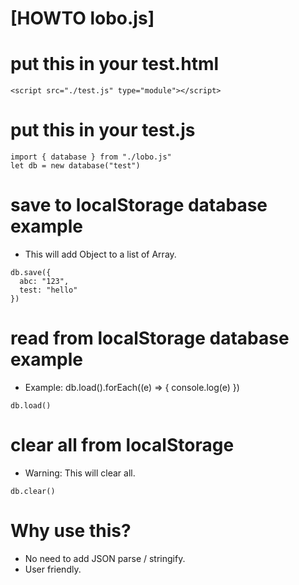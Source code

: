 # [HOWTO lobo.js]

# put this in your test.html
```
<script src="./test.js" type="module"></script>
```

# put this in your test.js
```
import { database } from "./lobo.js"
let db = new database("test")
```

# save to localStorage database example
- This will add Object to a list of Array.
```
db.save({
  abc: "123",
  test: "hello"
})
```

# read from localStorage database example
- Example: db.load().forEach((e) => { console.log(e) })
```
db.load()
```

# clear all from localStorage
- Warning: This will clear all.
```
db.clear()
```

# Why use this?
- No need to add JSON parse / stringify.
- User friendly.
